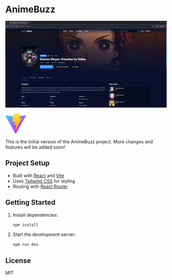 # AnimeBuzz

![App Preview](./public/initialScrnshot.png)

![Initial Version](./public/vite.svg)

This is the initial version of the AnimeBuzz project. More changes and features will be added soon!

## Project Setup

- Built with [React](https://react.dev/) and [Vite](https://vitejs.dev/)
- Uses [Tailwind CSS](https://tailwindcss.com/) for styling
- Routing with [React Router](https://reactrouter.com/)

## Getting Started

1. Install dependencies:
   ```sh
   npm install
   ```
2. Start the development server:
   ```sh
   npm run dev
   ```

## License

MIT
